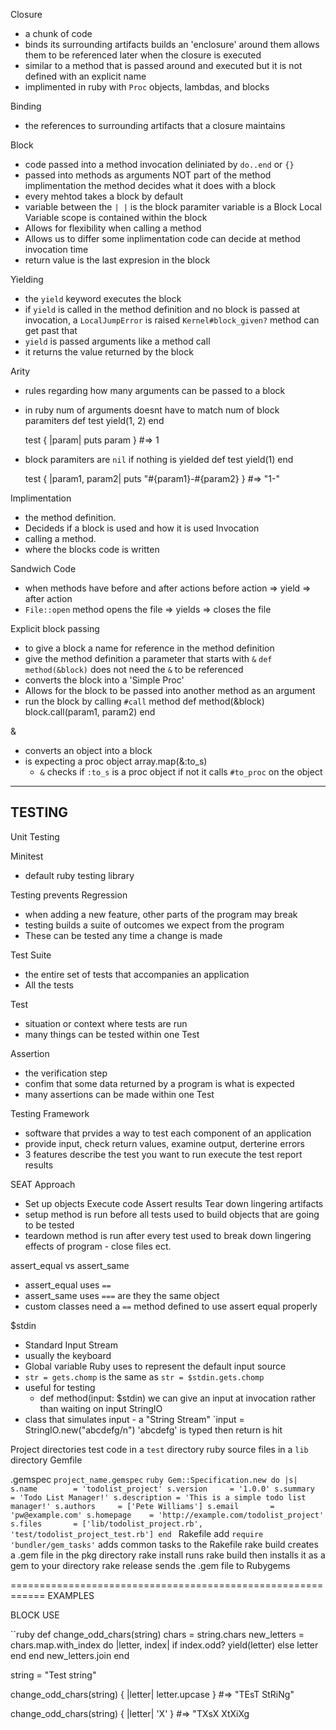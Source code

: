Closure
  - a chunk of code
  - binds its surrounding artifacts
      builds an 'enclosure' around them
      allows them to be referenced later when the closure is executed
  - similar to a method that is passed around and executed
      but it is not defined with an explicit name
  - implimented in ruby with `Proc` objects, lambdas, and blocks

Binding
  - the references to surrounding artifacts that a closure maintains

Block
  - code passed into a method invocation deliniated by `do..end` or `{}`
  - passed into methods as arguments
      NOT part of the method implimentation
      the method decides what it does with a block
  - every mehtod takes a block by default
  - variable between the `| |` is the block paramiter
      variable is a Block Local Variable
      scope is contained within the block
  - Allows for flexibility when calling a method
  - Allows us to differ some inplimentation code
      can decide at method invocation time
  - return value is the last expresion in the block

Yielding
  - the `yield` keyword executes the block
  - if `yield` is called in the method definition and no block is passed at invocation, a `LocalJumpError` is raised
      `Kernel#block_given?` method can get past that
  - `yield` is passed arguments like a method call
  - it returns the value returned by the block

Arity
  - rules regarding how many arguments can be passed to a block
  - in ruby num of arguments doesnt have to match num of block paramiters
      def test
        yield(1, 2)
      end

      test { |param| puts param } #=> 1

  - block paramiters are `nil` if nothing is yielded
      def test
        yield(1)
      end

      test { |param1, param2| puts "#{param1}-#{param2} } #=> "1-"

Implimentation
  - the method definition.
  - Decideds if a block is used and how it is used
Invocation
  - calling a method.
  - where the blocks code is written

Sandwich Code
  - when methods have before and after actions
      before action => yield => after action
  - `File::open` method
      opens the file => yields => closes the file

Explicit block passing
  - to give a block a name for reference in the method definition
  - give the method definition a parameter that starts with `&`
      `def method(&block)`
      does not need the `&` to be referenced
  - converts the block into a 'Simple Proc'
  - Allows for the block to be passed into another method as an argument
  - run the block by calling `#call` method
      def method(&block)
        block.call(param1, param2)
      end

&
  - converts an object into a block
  - is expecting a proc object
      array.map(&:to_s)
      - `&` checks if `:to_s` is a proc object
          if not it calls `#to_proc` on the object

-------------
TESTING
-------------

Unit Testing

Minitest
  - default ruby testing library

Testing prevents Regression
  - when adding a new feature, other parts of the program may break
  - testing builds a suite of outcomes we expect from the program
  - These can be tested any time a change is made

Test Suite
  - the entire set of tests that accompanies an application
  - All the tests

Test
  - situation or context where tests are run
  - many things can be tested within one Test

Assertion
  - the verification step
  - confim that some data returned by a program is what is expected
  - many assertions can be made within one Test

Testing Framework
  - software that prvides a way to test each component of an application
  - provide input, check return values, examine output, derterine errors
  - 3 features
      describe the test you want to run
      execute the test
      report results

SEAT Approach
  - Set up objects
    Execute code
    Assert results
    Tear down lingering artifacts
  - setup method is run before all tests
      used to build objects that are going to be tested
  - teardown method is run after every test
      used to break down lingering effects of program - close files ect.

assert_equal vs assert_same
  - assert_equal uses `==`
  - assert_same uses `===`
      are they the same object
  - custom classes need a `==` method defined to use assert equal properly

$stdin
  - Standard Input Stream
  - usually the keyboard
  - Global variable Ruby uses to represent the default input source
  - `str = gets.chomp` is the same as `str = $stdin.gets.chomp`
  - useful for testing
      - def method(input: $stdin)
      we can give an input at invocation rather than waiting on input
StringIO
  - class that simulates input - a "String Stream"
      `input = StringIO.new("abcdefg/n")
          'abcdefg' is typed then return is hit


Project directories
  test code in a `test` directory
  ruby source files in a `lib` directory
  Gemfile

  .gemspec
    `project_name.gemspec`
      ```ruby
      Gem::Specification.new do |s|
        s.name        = 'todolist_project'
        s.version     = '1.0.0'
        s.summary     = 'Todo List Manager!'
        s.description = 'This is a simple todo list manager!'
        s.authors     = ['Pete Williams']
        s.email       = 'pw@example.com'
        s.homepage    = 'http://example.com/todolist_project'
        s.files       = ['lib/todolist_project.rb', 'test/todolist_project_test.rb']
      end
      ```
  Rakefile
    add `require 'bundler/gem_tasks'`
      adds common tasks to the Rakefile
        rake build
          creates a .gem file in the pkg directory
        rake install
          runs rake build then installs it as a gem to your directory
        rake release
          sends the .gem file to Rubygems


============================================================
EXAMPLES

BLOCK USE

``ruby
def change_odd_chars(string)
	chars = string.chars
	new_letters = chars.map.with_index do |letter, index|
		if index.odd?
			yield(letter)
		else
			letter
		end
	end
	new_letters.join
end

string = "Test string"

change_odd_chars(string) { |letter| letter.upcase } #=> "TEsT StRiNg"

change_odd_chars(string) { |letter| 'X' } #=> "TXsX XtXiXg
```


